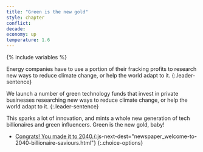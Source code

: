 ```yaml
---
title: "Green is the new gold"
style: chapter
conflict: 
decade: 
economy: up
temperature: 1.6
---
```


{% include variables %}


<div data-js-var="css-var-fracking-1" markdown="1" class="hidden">

Energy companies have to use a portion of their fracking profits to research new ways to reduce climate change, or help the world adapt to it.
{:.leader-sentence}

</div>

<div data-js-var="css-var-fracking-0" markdown="1" class="hidden">

We launch a number of green technology funds that invest in private businesses researching new ways to reduce climate change, or help the world adapt to it.
{:.leader-sentence}

</div>

This sparks a lot of innovation, and mints a whole new generation of tech billionaires and green influencers. Green is the new gold, baby!

- [Congrats! You made it to 2040.](part-page_2040.html){:js-next-dest="newspaper_welcome-to-2040-billionaire-saviours.html"}
{:.choice-options}
